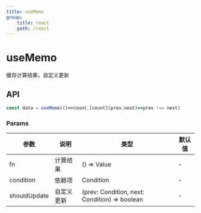 ```yaml
---
title: useMemo
group:
    title: react
    path: /react
---
```


# useMemo

缓存计算结果，自定义更新

## API

```ts
const data = useMemo(()=>count,[count](prev,next)=>prev !== next)
```

### Params

| 参数         | 说明       | 类型                                          | 默认值 |
| ------------ | ---------- | --------------------------------------------- | ------ |
| fn           | 计算结果   | () => Value                                   | -      |
| condition    | 依赖项     | Condition                                     | -      |
| shouldUpdate | 自定义更新 | (prev: Condition, next: Condition) => boolean | -      |
